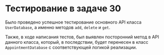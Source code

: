 # Тестирование в задаче 30

Было проведено успешное тестирование основного API класса `UserDatabase`, а именно методов `add`, `delete` и `get`.

Также, в ходе написания тестов, был выявлен посторонний метод в API данного класса, который, в последствии, будет
перенесен в класс `AppointmentDatabase` с соответствующей логикой реализации.